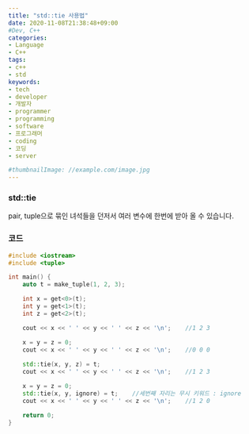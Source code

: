 ```yaml
---
title: "std::tie 사용법"
date: 2020-11-08T21:38:48+09:00
#Dev, C++
categories:
- Language
- C++
tags:
- c++
- std
keywords:
- tech
- developer
- 개발자
- programmer
- programming
- software
- 프로그래머
- coding
- 코딩
- server

#thumbnailImage: //example.com/image.jpg
---
```


### std::tie

pair, tuple으로 묶인 녀석들을 던저서 여러 변수에 한번에 받아 올 수 있습니다.

<!--more-->

### 코드

```c++
#include <iostream>
#include <tuple>

int main() {
    auto t = make_tuple(1, 2, 3);

    int x = get<0>(t);
    int y = get<1>(t);
    int z = get<2>(t);

    cout << x << ' ' << y << ' ' << z << '\n';    //1 2 3

    x = y = z = 0;
    cout << x << ' ' << y << ' ' << z << '\n';    //0 0 0
    
    std::tie(x, y, z) = t;
    cout << x << ' ' << y << ' ' << z << '\n';    //1 2 3

    x = y = z = 0;
    std::tie(x, y, ignore) = t;    //세번째 자리는 무시 키워드 : ignore
    cout << x << ' ' << y << ' ' << z << '\n';    //1 2 0

    return 0;
}

```
